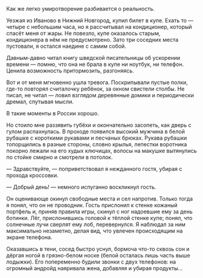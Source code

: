  Как же легко умиротворение разбивается о реальность.

Уезжая из Иваново в Нижний Новгород, купил билет в купе. Ехать то — четыре с небольшим часа, но я рассчитывал на кондиционер, который спасёт меня от жары. Не повезло, купе оказалось старым, кондиционера в нём не предусмотрено. Зато три соседних места пустовали, я остался наедине с самим собой.

Давным-давно читал книгу шведской писательницы об ускорении времени — помню, что она не брала в купе ни ноутбук, ни телефон. Ценила возможность притормозить, разгоняясь.

Вот и от меня мгновенно ушла тревога. Поскрипывали пустые полки, где-то повторял считалочку ребёнок, за окном свистели столбы. Не писал, не читал — ловил взглядом деревянные домики и периодически дремал, спутывая мысли.

В такие моменты в России хорошо.

Но стоило мне раззявить губёхи и окончательно засопеть, как дверь с гулом распахнулась. В проходе появился высокий мужчина в белой рубашке с короткими рукавами и песчаных брюках. Рукава рубашки топорщились в разные стороны, словно крылья, лепестки воротника покорно лежали на его худых ключицах, волосы на макушке вытянулись по стойке смирно и смотрели в потолок.

— Здравствуйте, — поприветствовал я нежданного гостя, убирая с прохода кроссовки.

— Добрый день! — немного испуганно воскликнул гость.

Он оценивающе окинул свободные места и сел напротив. Только тогда я понял, что он не проводник. Гость прислонил к стенке кожаный портфель и, приняв правила игры, скинул с ног надоевшие ему за день ботинки. Лёг, прислонившись головой к тёплой стенке купе; понял, что солнечные лучи сверлят ему лоб, перевернулся. Я наблюдал за ним максимально незаметно, делая вид, что увлечен происходящим на экране телефона.

Оказавшись в тени, сосед быстро уснул, бормоча что-то сквозь сон и дёргая ногой в грязно-белом носке (белой осталась лишь часть выше лодыжки). Его попеременно будили звонки с двух телефонов: на огромный андройд наяривала жена, добавляя и убирая продукты… 